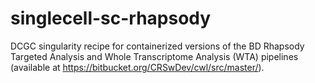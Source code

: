# singlecell-sc-rhapsody

DCGC singularity recipe for containerized versions of the BD Rhapsody Targeted Analysis and Whole Transcriptome Analysis (WTA) pipelines (available at https://bitbucket.org/CRSwDev/cwl/src/master/).

